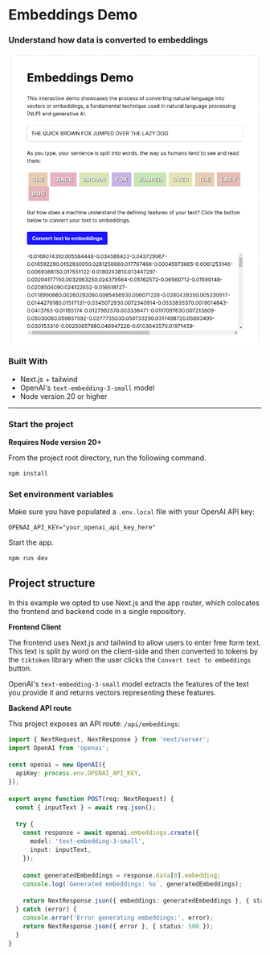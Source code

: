 # Embeddings Demo 

### Understand how data is converted to embeddings

![Embeddings demo](./docs/embeddings-demo.png)

### Built With

- Next.js + tailwind
- OpenAI's `text-embedding-3-small` model
- Node version 20 or higher

---

### Start the project

**Requires Node version 20+**

From the project root directory, run the following command.

```bash
npm install
```

### Set environment variables

Make sure you have populated a `.env.local` file with your OpenAI API key: 

```
OPENAI_API_KEY="your_openai_api_key_here"
```

Start the app.

```bash
npm run dev
```

## Project structure

In this example we opted to use Next.js and the app router, which colocates the frontend and backend code in a single repository.

**Frontend Client**

The frontend uses Next.js and tailwind to allow users to enter free form text. This text is split by word on the client-side and then converted to tokens by the `tiktoken` library 
when the user clicks the `Convert text to embeddings` button. 

OpenAI's `text-embedding-3-small` model extracts the features of the text you provide it and returns vectors representing these features. 

**Backend API route**

This project exposes an API route: `/api/embeddings`: 

```typescript
import { NextRequest, NextResponse } from 'next/server';
import OpenAI from 'openai';

const openai = new OpenAI({
  apiKey: process.env.OPENAI_API_KEY,
});

export async function POST(req: NextRequest) {
  const { inputText } = await req.json();

  try {
    const response = await openai.embeddings.create({
      model: 'text-embedding-3-small',
      input: inputText,
    });

    const generatedEmbeddings = response.data[0].embedding;
    console.log(`Generated embeddings: %o`, generatedEmbeddings);

    return NextResponse.json({ embeddings: generatedEmbeddings }, { status: 200 });
  } catch (error) {
    console.error('Error generating embeddings:', error);
    return NextResponse.json({ error }, { status: 500 });
  }
}
```
